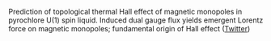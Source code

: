 
Prediction of topological thermal Hall effect of magnetic monopoles in pyrochlore U(1) spin liquid. Induced dual gauge flux yields emergent Lorentz force on magnetic monopoles; fundamental origin of Hall effect ([Twitter](https://twitter.com/JoshuahHeath/status/1119283381253046275))
